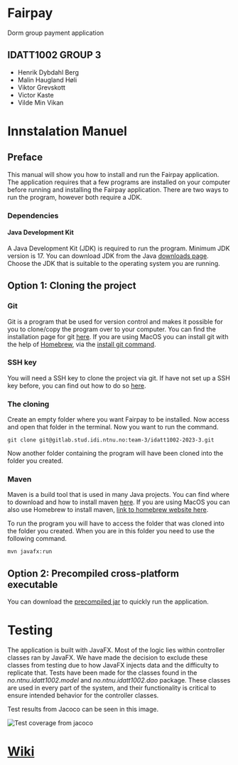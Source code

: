 # Fairpay
Dorm group payment application

## IDATT1002 GROUP 3
- Henrik Dybdahl Berg
- Malin Haugland Høli
- Viktor Grevskott
- Victor Kaste
- Vilde Min Vikan

# Innstalation Manuel
## Preface
This manual will show you how to install and run the Fairpay application. The application requires that a few programs are installed on your computer before running and installing the Fairpay application. There are two ways to run the program, however both require a JDK.

### Dependencies

#### Java Development Kit
A Java Development Kit (JDK) is required to run the program. Minimum JDK version is 17. You can download JDK from the Java [downloads page](https://www.oracle.com/cis/java/technologies/downloads/#java17). Choose the JDK that is suitable to the operating system you are running. 


## Option 1: Cloning the project
### Git
Git is a program that be used for version control and makes it possible for you to clone/copy the program over to your computer. You can find the installation page for git [here](https://git-scm.com/downloads). If you are using MacOS you can install git with the help of [Homebrew](https://brew.sh), via the [install git command](https://formulae.brew.sh/formula/git#default). 

### SSH key
You will need a SSH key to clone the project via git. If have not set up a SSH key before, you can find out how to do so [here](https://docs.gitlab.com/ee/user/ssh.html).

### The cloning
Create an empty folder where you want Fairpay to be installed. Now access and open that folder in the terminal. Now you want to run the command. 

`git clone git@gitlab.stud.idi.ntnu.no:team-3/idatt1002-2023-3.git `

Now another folder containing the program will have been cloned into the folder you created. 

### Maven
Maven is a build tool that is used in many Java projects. You can find where to download and how to install maven [here](https://maven.apache.org). If you are using MacOS you can also use Homebrew to install maven, [link to homebrew website here](https://formulae.brew.sh/formula/maven). 

To run the program you will have to access the folder that was cloned into the folder you created. When you are in this folder you need to use the following command. 

`mvn javafx:run`


## Option 2: Precompiled cross-platform executable
You can download the [precompiled jar](https://drive.google.com/file/d/11rVjfxu8PyJufvrarnldbG6a6G-v5Q5M/view?usp=share_link) to quickly run the application.

# Testing
The application is built with JavaFX. Most of the logic lies within controller classes ran by JavaFX. We have made the decision to exclude these classes from testing due to how JavaFX injects data and the difficulty to replicate that. Tests have been made for the classes found in the _no.ntnu.idatt1002.model_ and _no.ntnu.idatt1002.dao_ package. These classes are used in every part of the system, and their functionality is critical to ensure intended behavior for the controller classes.

Test results from Jacoco can be seen in this image.

![Test coverage from jacoco](https://github.com/ViktorGrev/Fairpay/assets/114399917/cfa85a08-9ba7-469f-8861-f04fbbfa7dc4)

# [Wiki](../../wiki)
